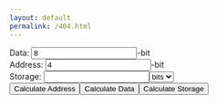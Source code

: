 ```yaml
---
layout: default
permalink: /404.html
---
```

<form class="calc" action="javascript:null;">
Data: <input type="number" class="data" value="8">-bit<br>
Address: <input type="number" class="address" value="4">-bit<br>
Storage: <input type="number" class="storage" value=""><select class="unit">
<option value="0.125">bits</option>
  <option value="1">B</option>
  <option value="1,024">KB</option>
  <option value="1,048,576">MB</option>
  <option value="1,073,741,824">GB</option>
  <option value="1,099,511,627,776">TB</option>
  <option value="1,125,899,906,842,624">PB</option>
  <option value="1,152,921,504,606,846,976">EB</option>
  <option value="1,180,591,620,717,411,303,424">ZB</option>
  <option value="1,208,925,819,614,629,174,706,176">YB</option>
</select><br>
<input type="submit" class="calc-add" value="Calculate Address"><input type="submit" class="calc-data" value="Calculate Data"><input type="submit" class="calc-storage" value="Calculate Storage">
</form>
<script src="https://ajax.googleapis.com/ajax/libs/jquery/2.1.1/jquery.min.js"></script>
<script>
var address = $('.address')[0];
var data = $('.data')[0];
var storage = $('.storage')[0];
var unit = $('.unit')[0];
var mult=8;
//storage=data*2^(address)
//log(storage/data)/log(2)=address
//data=storage/(2^(address))
//address=Math.log(storage/data)/Math.log(2)


$(".calc-add").click(function(event) {
alert("Math.log(("+storage.value+"*("+mult+"*"+unit.value+"))/"+data.value+")/Math.log(2)")
address.value = Math.log((storage.value*(mult*unit.value))/data.value)/Math.log(2);
});

$(".calc-data").click(function(event) {
data.value = (storage.value*(mult*unit.value))/(2^(address.value));
});

$(".calc-storage").click(function(event) {
storage.value = (data.value*2^(address.value))/(mult*unit.value);
});
</script>
